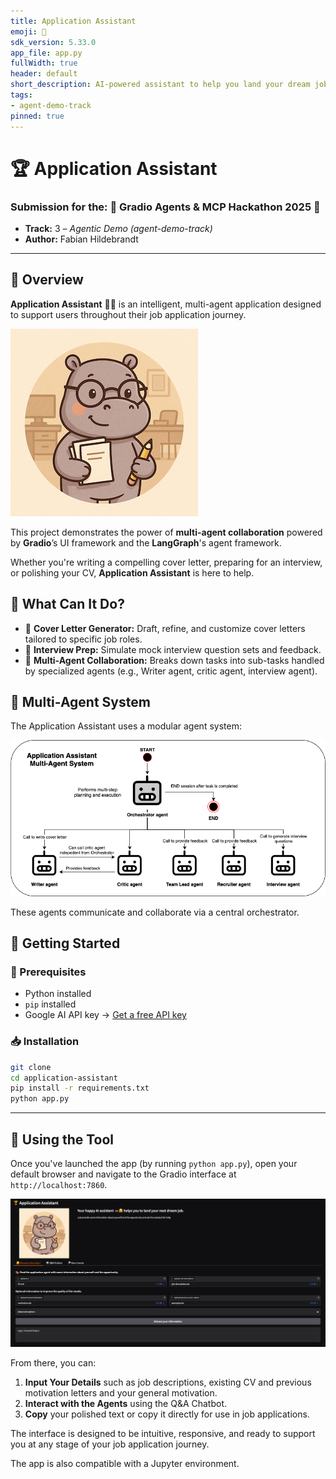 ```yaml
---
title: Application Assistant
emoji: 🦛
sdk_version: 5.33.0
app_file: app.py
fullWidth: true
header: default
short_description: AI-powered assistant to help you land your dream job.
tags:
- agent-demo-track
pinned: true
---
```


# 🏆 Application Assistant

### Submission for the: 🤖 Gradio Agents & MCP Hackathon 2025 🚀  
- **Track:** 3 – *Agentic Demo (agent-demo-track)*  
- **Author:** Fabian Hildebrandt

---

## 📌 Overview

**Application Assistant** 🦛🤗 is an intelligent, multi-agent application designed to support users throughout their job application journey.

![Application Assistant](application_assistant.png)

This project demonstrates the power of **multi-agent collaboration** powered by **Gradio**’s UI framework and the **LangGraph**'s agent framework. 

Whether you're writing a compelling cover letter, preparing for an interview, or polishing your CV, **Application Assistant** is here to help.

## 🤖 What Can It Do?

- 📝 **Cover Letter Generator:** Draft, refine, and customize cover letters tailored to specific job roles.
- 🎤 **Interview Prep:** Simulate mock interview question sets and feedback.
- 👥 **Multi-Agent Collaboration:** Breaks down tasks into sub-tasks handled by specialized agents (e.g., Writer agent, critic agent, interview agent).


## 🧠 Multi-Agent System

The Application Assistant uses a modular agent system:

![Architecture](mas_architecture.png)


These agents communicate and collaborate via a central orchestrator.


## 🚀 Getting Started

### 🔧 Prerequisites
- Python installed
- `pip` installed
- Google AI API key -> [Get a free API key](https://ai.google.dev/gemini-api/docs/api-key)

### 📥 Installation

```bash
git clone 
cd application-assistant
pip install -r requirements.txt
python app.py
```

---
## 🧭 Using the Tool

Once you've launched the app (by running `python app.py`), open your default browser and navigate to the Gradio interface at `http://localhost:7860`.

![Interface](interface.png)

From there, you can:
1. **Input Your Details** such as job descriptions, existing CV and previous motivation letters and your general motivation.
2. **Interact with the Agents** using the Q&A Chatbot.
3. **Copy** your polished text or copy it directly for use in job applications.

The interface is designed to be intuitive, responsive, and ready to support you at any stage of your job application journey.

The app is also compatible with a Jupyter environment.